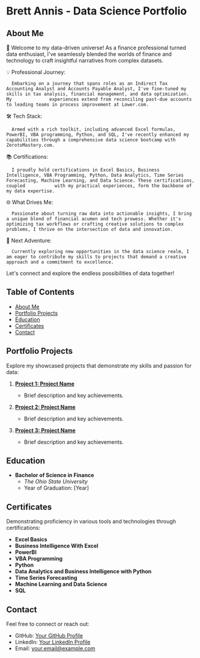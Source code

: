# Brett Annis - Data Science Portfolio

## About Me

🚀 Welcome to my data-driven universe! As a finance professional turned data enthusiast, I've seamlessly blended the worlds of finance and technology to craft insightful narratives from complex datasets.


💡 Professional Journey:

      Embarking on a journey that spans roles as an Indirect Tax Accounting Analyst and Accounts Payable Analyst, I've fine-tuned my skills in tax analysis, financial management, and data optimization. My              experiences extend from reconciling past-due accounts to leading teams in process improvement at Lower.com.


🛠️ Tech Stack:

      Armed with a rich toolkit, including advanced Excel formulas, PowerBI, VBA programming, Python, and SQL, I've recently enhanced my capabilities through a comprehensive data science bootcamp with                  ZerotoMastery.com.


📚 Certifications:

      I proudly hold certifications in Excel Basics, Business Intelligence, VBA Programming, Python, Data Analytics, Time Series Forecasting, Machine Learning, and Data Science. These certifications, coupled           with my practical experiences, form the backbone of my data expertise.


🌐 What Drives Me:

      Passionate about turning raw data into actionable insights, I bring a unique blend of financial acumen and tech prowess. Whether it's optimizing tax workflows or crafting creative solutions to complex            problems, I thrive on the intersection of data and innovation.


🎯 Next Adventure:

      Currently exploring new opportunities in the data science realm, I am eager to contribute my skills to projects that demand a creative approach and a commitment to excellence.

Let's connect and explore the endless possibilities of data together!

## Table of Contents
- [About Me](#about-me)
- [Portfolio Projects](#portfolio-projects)
- [Education](#education)
- [Certificates](#certificates)
- [Contact](#contact)

## Portfolio Projects
Explore my showcased projects that demonstrate my skills and passion for data:

1. **[Project 1: Project Name](link-to-project-1)**
   - Brief description and key achievements.

2. **[Project 2: Project Name](link-to-project-2)**
   - Brief description and key achievements.

3. **[Project 3: Project Name](link-to-project-3)**
   - Brief description and key achievements.

## Education
- **Bachelor of Science in Finance**
  - *The Ohio State University*
  - Year of Graduation: [Year]

## Certificates
Demonstrating proficiency in various tools and technologies through certifications:

- **Excel Basics**
- **Business Intelligence With Excel**
- **PowerBI**
- **VBA Programming**
- **Python**
- **Data Analytics and Business Intelligence with Python**
- **Time Series Forecasting**
- **Machine Learning and Data Science**
- **SQL**

## Contact
Feel free to connect or reach out:

- GitHub: [Your GitHub Profile](link-to-github)
- LinkedIn: [Your LinkedIn Profile](link-to-linkedin)
- Email: your.email@example.com
